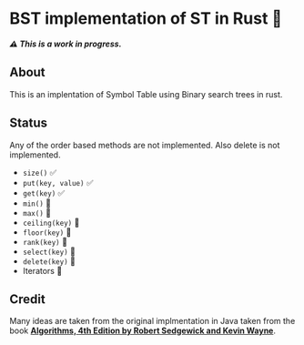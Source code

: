 # BST implementation of ST in Rust 🦀
___⚠️ This is a work in progress.___

## About
This is an implentation of Symbol Table using Binary search trees in rust.

## Status 
Any of the order based methods are not implemented. Also delete is not implemented.
- `size()` ✅
- `put(key, value)` ✅
- `get(key)` ✅
- `min()` 🚧
- `max()` 🚧
- `ceiling(key)` 🚧
- `floor(key)` 🚧
- `rank(key)` 🚧
- `select(key)` 🚧
- `delete(key)` 🚧
- Iterators 🚧


## Credit
Many ideas are taken from the original implmentation in Java taken from the book [__Algorithms, 4th Edition by Robert Sedgewick and Kevin Wayne__](https://algs4.cs.princeton.edu/32bst/BST.java.html).
